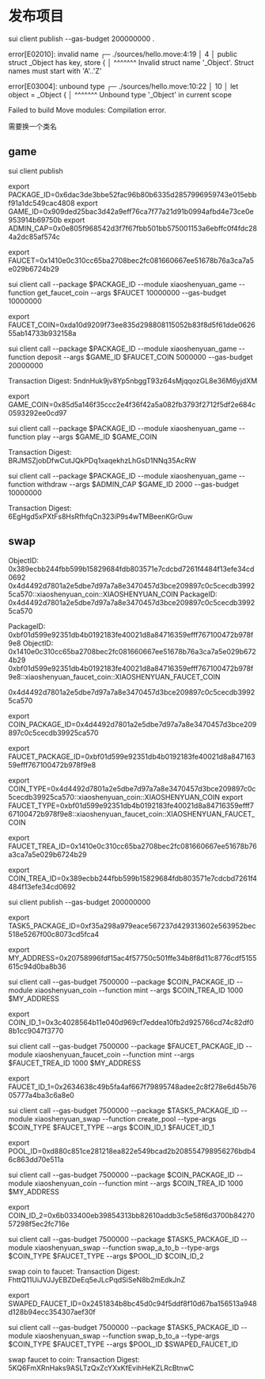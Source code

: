 # 发布项目
sui client publish --gas-budget 200000000 . 

error[E02010]: invalid name
  ┌─ ./sources/hello.move:4:19
  │
4 │     public struct _Object has key, store {
  │                   ^^^^^^^ Invalid struct name '_Object'. Struct names must start with 'A'..'Z'

error[E03004]: unbound type
   ┌─ ./sources/hello.move:10:22
   │
10 │         let object = _Object {
   │                      ^^^^^^^ Unbound type '_Object' in current scope

Failed to build Move modules: Compilation error.

需要换一个类名
## game

sui client publish

export PACKAGE_ID=0x6dac3de3bbe52fac96b80b6335d2857996959743e015ebbf91a1dc549cac4808
export GAME_ID=0x909ded25bac3d42a9eff76ca7f77a21d91b0994afbd4e73ce0e953914b69750b
export ADMIN_CAP=0x0e805f968542d3f7f67fbb501bb575001153a6ebffc0f4fdc284a2dc85af574c 

export FAUCET=0x1410e0c310cc65ba2708bec2fc081660667ee51678b76a3ca7a5e029b6724b29

sui client call --package $PACKAGE_ID --module xiaoshenyuan_game --function get_faucet_coin --args $FAUCET 10000000 --gas-budget 10000000

export FAUCET_COIN=0xda10d9209f73ee835d298808115052b83f8d5f61dde062655ab14733b932158a       

sui client call --package $PACKAGE_ID --module xiaoshenyuan_game --function deposit --args $GAME_ID  $FAUCET_COIN 5000000 --gas-budget 20000000

Transaction Digest: 5ndnHuk9jv8Yp5nbggT93z64sMjqqozGL8e36M6yjdXM

export GAME_COIN=0x85d5a146f35ccc2e4f36f42a5a082fb3793f2712f5df2e684c0593292ee0cd97

sui client call --package $PACKAGE_ID --module xiaoshenyuan_game --function play --args $GAME_ID $GAME_COIN 

Transaction Digest: BRJMSZjobDfwCutJQkPDq1xaqekhzLhGsD1NNq35AcRW

sui client call --package $PACKAGE_ID --module xiaoshenyuan_game --function withdraw --args $ADMIN_CAP $GAME_ID 2000 --gas-budget 10000000

Transaction Digest: 6EgHgd5xPXtFs8HsRfhfqCn323iP9s4wTMBeenKGrGuw

## swap

ObjectID: 0x389ecbb244fbb599b15829684fdb803571e7cdcbd7261f4484f13efe34cd0692    
0x4d4492d7801a2e5dbe7d97a7a8e3470457d3bce209897c0c5cecdb39925ca570::xiaoshenyuan_coin::XIAOSHENYUAN_COIN
PackageID: 0x4d4492d7801a2e5dbe7d97a7a8e3470457d3bce209897c0c5cecdb39925ca570           

PackageID: 0xbf01d599e92351db4b0192183fe40021d8a84716359efff767100472b978f9e8
ObjectID: 0x1410e0c310cc65ba2708bec2fc081660667ee51678b76a3ca7a5e029b6724b29               
0xbf01d599e92351db4b0192183fe40021d8a84716359efff767100472b978f9e8::xiaoshenyuan_faucet_coin::XIAOSHENYUAN_FAUCET_COIN

0x4d4492d7801a2e5dbe7d97a7a8e3470457d3bce209897c0c5cecdb39925ca570

export COIN_PACKAGE_ID=0x4d4492d7801a2e5dbe7d97a7a8e3470457d3bce209897c0c5cecdb39925ca570

export FAUCET_PACKAGE_ID=0xbf01d599e92351db4b0192183fe40021d8a84716359efff767100472b978f9e8

export COIN_TYPE=0x4d4492d7801a2e5dbe7d97a7a8e3470457d3bce209897c0c5cecdb39925ca570::xiaoshenyuan_coin::XIAOSHENYUAN_COIN
export FAUCET_TYPE=0xbf01d599e92351db4b0192183fe40021d8a84716359efff767100472b978f9e8::xiaoshenyuan_faucet_coin::XIAOSHENYUAN_FAUCET_COIN

export FAUCET_TREA_ID=0x1410e0c310cc65ba2708bec2fc081660667ee51678b76a3ca7a5e029b6724b29

export COIN_TREA_ID=0x389ecbb244fbb599b15829684fdb803571e7cdcbd7261f4484f13efe34cd0692

sui client publish --gas-budget 200000000

export TASK5_PACKAGE_ID=0xf35a298a979eace567237d429313602e563952bec518e5267f00c8073cd5fca4 

export MY_ADDRESS=0x20758996fdf15ac4f57750c501ffe34b8f8d11c8776cdf5155615c94d0ba8b36

sui client call --gas-budget 7500000 --package $COIN_PACKAGE_ID --module xiaoshenyuan_coin --function mint --args $COIN_TREA_ID 1000 $MY_ADDRESS

export COIN_ID_1=0x3c4028564b11e040d969cf7eddea10fb2d925766cd74c82df08b1cc9047f3770  

sui client call --gas-budget 7500000 --package $FAUCET_PACKAGE_ID --module xiaoshenyuan_faucet_coin --function mint --args $FAUCET_TREA_ID 1000 $MY_ADDRESS

export FAUCET_ID_1=0x2634638c49b5fa4af667f79895748adee2c8f278e6d45b7605777a4ba3c6a8e0  

sui client call --gas-budget 7500000 --package $TASK5_PACKAGE_ID --module xiaoshenyuan_swap --function create_pool --type-args $COIN_TYPE $FAUCET_TYPE --args $COIN_ID_1 $FAUCET_ID_1

export POOL_ID=0xd880c851ce281218ea822e549bcad2b208554798956276bdb46c863dd70e511a  

sui client call --gas-budget 7500000 --package $COIN_PACKAGE_ID --module xiaoshenyuan_coin --function mint --args $COIN_TREA_ID 1000 $MY_ADDRESS

export COIN_ID_2=0x6b033400eb39854313bb82610addb3c5e58f6d3700b8427057298f5ec2fc716e        

sui client call --gas-budget 7500000 --package $TASK5_PACKAGE_ID --module xiaoshenyuan_swap --function swap_a_to_b --type-args $COIN_TYPE $FAUCET_TYPE --args $POOL_ID $COIN_ID_2
                                                 
swap coin to faucet:
Transaction Digest: FhttQ11UiJVJJyEBZDeEq5eJLcPqdSiSeN8b2mEdkJnZ

export SWAPED_FAUCET_ID=0x2451834b8bc45d0c94f5ddf8f10d67ba156513a948d128b94ecc354307aef30f           

sui client call --gas-budget 7500000 --package $TASK5_PACKAGE_ID --module xiaoshenyuan_swap --function swap_b_to_a --type-args $COIN_TYPE $FAUCET_TYPE --args $POOL_ID $SWAPED_FAUCET_ID

swap faucet to coin:
Transaction Digest: 5KQ6FmXRnHaks9ASLTzQxZcYXxKfEvihHeKZLRcBtnwC
